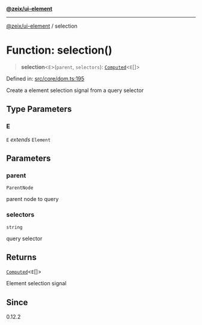 [**@zeix/ui-element**](../README.md)

***

[@zeix/ui-element](../globals.md) / selection

# Function: selection()

> **selection**\<`E`\>(`parent`, `selectors`): [`Computed`](../type-aliases/Computed.md)\<`E`[]\>

Defined in: [src/core/dom.ts:195](https://github.com/zeixcom/ui-element/blob/0b9c1517fa2a3615fdcca3ecc679ebb5c5c255e7/src/core/dom.ts#L195)

Create a element selection signal from a query selector

## Type Parameters

### E

`E` *extends* `Element`

## Parameters

### parent

`ParentNode`

parent node to query

### selectors

`string`

query selector

## Returns

[`Computed`](../type-aliases/Computed.md)\<`E`[]\>

Element selection signal

## Since

0.12.2
